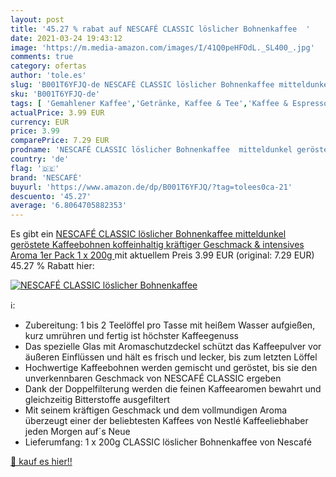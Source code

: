 ```yaml
---
layout: post
title: '45.27 % rabat auf NESCAFÉ CLASSIC löslicher Bohnenkaffee  '
date: 2021-03-24 19:43:12
image: 'https://m.media-amazon.com/images/I/41Q0peHFOdL._SL400_.jpg'
comments: true
category: ofertas
author: 'tole.es'
slug: 'B001T6YFJQ-de NESCAFÉ CLASSIC löslicher Bohnenkaffee mitteldunkel...'
sku: 'B001T6YFJQ-de'
tags: [ 'Gemahlener Kaffee','Getränke, Kaffee & Tee','Kaffee & Espresso','Lebensmittel','Lebensmittel & Getränke','nescafé', ]
actualPrice: 3.99 EUR
currency: EUR
price: 3.99
comparePrice: 7.29 EUR
prodname: 'NESCAFÉ CLASSIC löslicher Bohnenkaffee  mitteldunkel geröstete Kaffeebohnen  koffeinhaltig  kräftiger Geschmack & intensives Aroma  1er Pack  1 x 200g '
country: 'de'
flag: '🇩🇪'
brand: 'NESCAFÉ'
buyurl: 'https://www.amazon.de/dp/B001T6YFJQ/?tag=tolees0ca-21'
descuento: '45.27'
average: '6.8064705882353'
---
```


Es gibt ein [NESCAFÉ CLASSIC löslicher Bohnenkaffee  mitteldunkel geröstete Kaffeebohnen  koffeinhaltig  kräftiger Geschmack & intensives Aroma  1er Pack  1 x 200g ](https://www.amazon.de/dp/B001T6YFJQ/?tag=tolees0ca-21) mit aktuellem Preis 3.99 EUR (original: 7.29 EUR) 45.27 % Rabatt hier:

[![NESCAFÉ CLASSIC löslicher Bohnenkaffee  ](https://m.media-amazon.com/images/I/41Q0peHFOdL._SL400_.jpg)](https://www.amazon.de/dp/B001T6YFJQ/?tag=tolees0ca-21)

ℹ️:

- Zubereitung: 1 bis 2 Teelöffel pro Tasse mit heißem Wasser aufgießen, kurz umrühren und fertig ist höchster Kaffeegenuss
- Das spezielle Glas mit Aromaschutzdeckel schützt das Kaffeepulver vor äußeren Einflüssen und hält es frisch und lecker, bis zum letzten Löffel
- Hochwertige Kaffeebohnen werden gemischt und geröstet, bis sie den unverkennbaren Geschmack von NESCAFÉ CLASSIC ergeben
- Dank der Doppelfilterung werden die feinen Kaffeearomen bewahrt und gleichzeitig Bitterstoffe ausgefiltert
- Mit seinem kräftigen Geschmack und dem vollmundigen Aroma überzeugt einer der beliebtesten Kaffees von Nestlé Kaffeeliebhaber jeden Morgen auf´s Neue
- Lieferumfang: 1 x 200g CLASSIC löslicher Bohnenkaffee von Nescafé

[🛒 kauf es hier!!](https://www.amazon.de/dp/B001T6YFJQ/?tag=tolees0ca-21)
